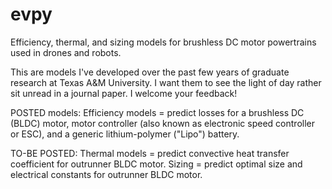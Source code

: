# evpy
 Efficiency, thermal, and sizing models for brushless DC motor powertrains used in drones and robots.

 This are models I've developed over the past few years of graduate research at Texas A&M University.
 I want them to see the light of day rather sit unread in a journal paper.
I welcome your feedback!

POSTED models:
Efficiency models = predict losses for a brushless DC (BLDC) motor, motor controller (also known as electronic speed controller or ESC), and a generic lithium-polymer ("Lipo") battery.

TO-BE POSTED:
Thermal models = predict convective heat transfer coefficient for outrunner BLDC motor.
Sizing = predict optimal size and electrical constants for outrunner BLDC motor.
